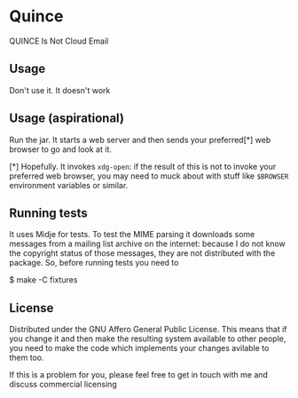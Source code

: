 # Quince

QUINCE Is Not Cloud Email

## Usage

Don't use it. It doesn't work

## Usage (aspirational)

Run the jar.  It starts a web server and then sends your preferred[*]
web browser to go and look at it.

[*] Hopefully. It invokes `xdg-open`: if the result of this is not to
invoke your preferred web browser, you may need to muck about with
stuff like `$BROWSER` environment variables or similar.

## Running tests

It uses Midje for tests.  To test the MIME parsing it downloads some
messages from a mailing list archive on the internet: because I do not
know the copyright status of those messages, they are not distributed
with the package.  So, before running tests you need to

$ make -C fixtures

## License

Distributed under the GNU Affero General Public License.  This means
that if you change it and then make the resulting system available to
other people, you need to make the code which implements your changes
avilable to them too.

If this is a problem for you, please feel free to get in touch with me
and discuss commercial licensing

